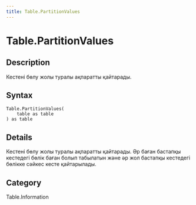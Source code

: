 ```yaml
---
title: Table.PartitionValues
---
```


# Table.PartitionValues


## Description

Кестені бөлу жолы туралы ақпаратты қайтарады.


## Syntax

```powerquery
Table.PartitionValues(
    table as table
) as table
```


## Details

Кестені бөлу жолы туралы ақпаратты қайтарады.  Әр баған бастапқы кестедегі бөлік баған болып табылатын және әр жол бастапқы кестедегі бөлікке сәйкес кесте қайтарылады.



## Category
Table.Information
